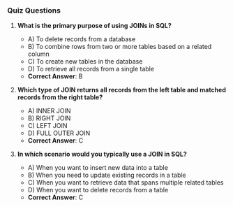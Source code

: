 ### Quiz Questions ###

1. **What is the primary purpose of using JOINs in SQL?**  
   - A) To delete records from a database  
   - B) To combine rows from two or more tables based on a related column  
   - C) To create new tables in the database  
   - D) To retrieve all records from a single table  
   - **Correct Answer**: B

2. **Which type of JOIN returns all records from the left table and matched records from the right table?**  
   - A) INNER JOIN  
   - B) RIGHT JOIN  
   - C) LEFT JOIN  
   - D) FULL OUTER JOIN  
   - **Correct Answer**: C

3. **In which scenario would you typically use a JOIN in SQL?**  
   - A) When you want to insert new data into a table  
   - B) When you need to update existing records in a table  
   - C) When you want to retrieve data that spans multiple related tables  
   - D) When you want to delete records from a table  
   - **Correct Answer**: C